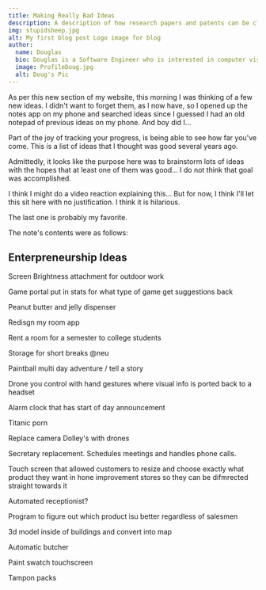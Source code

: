 ```yaml
---
title: Making Really Bad Ideas
description: A description of how research papers and patents can be clustered to predict future research.
img: stupidsheep.jpg
alt: My first blog post Logo image for blog
author:
  name: Douglas
  bio: Douglas is a Software Engineer who is interested in computer vision and our quest for strong AI. He also is constantly looking for ways to push the envelope of his personal mental and physical fitness.
  image: ProfileDoug.jpg
  alt: Doug's Pic
---
```


As per this new section of my website, this morning I was thinking of a few new ideas. I didn't want to forget them, as I now have, so I opened up the notes app on my phone and searched ideas since I guessed I had an old notepad of previous ideas on my phone. And boy did I...

Part of the joy of tracking your progress, is being able to see how far you've come. This is a list of ideas that I thought was good several years ago.

Admittedly, it looks like the purpose here was to brainstorm lots of ideas with the hopes that at least one of them was good... I do not think that goal was accomplished.

I think I might do a video reaction explaining this... But for now, I think I'll let this sit here with no justification.
I think it is hilarious.

The last one is probably my favorite.

The note's contents were as follows:

## Enterpreneurship Ideas

Screen Brightness attachment for outdoor work

Game portal put in stats for what type of game get suggestions back

Peanut butter and jelly dispenser

Redisgn my room app


Rent a room for a semester to college students

Storage for short breaks @neu

Paintball multi day adventure / tell a story

Drone you control with hand gestures where visual info is ported back to a headset

Alarm clock that has start of day announcement

Titanic porn

Replace camera Dolley's with drones

Secretary replacement. Schedules meetings and handles phone calls.

Touch screen that allowed customers to resize and choose exactly what product they want in hone improvement stores so they can be difmrected straight towards it

Automated receptionist?

Program to figure out which product isu better regardless of salesmen

3d model inside of buildings and convert into map

Automatic butcher

Paint swatch touchscreen

Tampon packs

